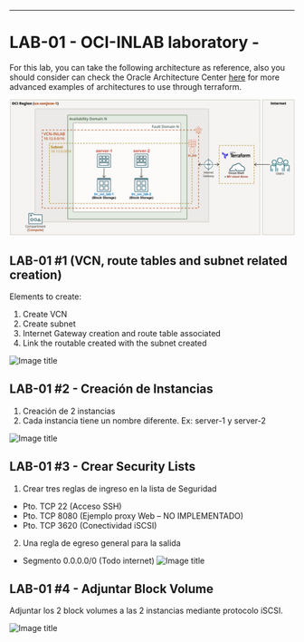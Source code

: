 ---
# LAB-01 - OCI-INLAB laboratory - 
For this lab, you can take the following architecture as reference, also you should consider 
can check the Oracle Architecture Center [here]() for more advanced examples of architectures to use through terraform.

![Image_tile](../img/OCI-INLAB-01.png)

## LAB-01 #1 (VCN, route tables and subnet related creation)
Elements to create:
1. Create VCN 
2. Create subnet
3. Internet Gateway creation and route table associated
4. Link the routable created with the subnet created

![Image title](../img/OCI-INLAB-A.png)

## LAB-01 #2 - Creación de Instancias
1. Creación de 2 instancias 
2. Cada instancia tiene un nombre diferente. Ex: server-1 y server-2

![Image title](../img/OCI-INLAB-B.png)

## LAB-01 #3 - Crear Security Lists
1. Crear tres reglas de ingreso en la lista de Seguridad
- Pto. TCP 22 (Acceso SSH)
- Pto. TCP 8080 (Ejemplo proxy Web – NO IMPLEMENTADO)
- Pto. TCP 3620 (Conectividad iSCSI)

2. Una regla de egreso general para la salida
- Segmento 0.0.0.0/0 (Todo internet) 
![Image title](../img/OCI-INLAB-C.png)

## LAB-01 #4 - Adjuntar Block Volume
Adjuntar los 2 block volumes a las 2 instancias mediante protocolo iSCSI.

![Image title](../img/OCI-INLAB-D.png)
